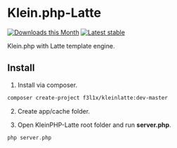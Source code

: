 # Klein.php-Latte

[![Downloads this Month](https://img.shields.io/packagist/dm/f3l1x/kleinlatte.svg?style=flat)](https://packagist.org/packages/f3l1x/kleinlatte)
[![Latest stable](https://img.shields.io/packagist/v/f3l1x/kleinlatte.svg?style=flat)](https://packagist.org/packages/f3l1x/kleinlatte)

Klein.php with Latte template engine.

## Install

1) Install via composer.

```sh
composer create-project f3l1x/kleinlatte:dev-master
```

2) Create app/cache folder.

3) Open KleinPHP-Latte root folder and run **server.php**.

```php
php server.php
```